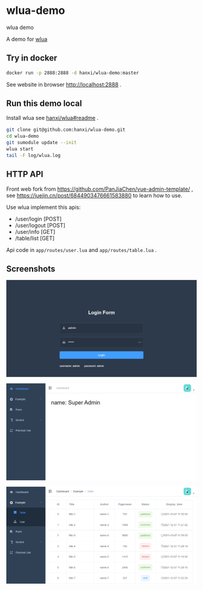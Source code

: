 # wlua-demo

wlua demo

A demo for [wlua](https://github.com/hanxi/wlua)

## Try in docker

```bash
docker run -p 2888:2888 -d hanxi/wlua-demo:master
```

See website in browser <http://localhost:2888> .

## Run this demo local

Install wlua see [hanxi/wlua#readme](https://github.com/hanxi/wlua#readme) .

```bash
git clone git@github.com:hanxi/wlua-demo.git
cd wlua-demo
git sumodule update --init
wlua start
tail -F log/wlua.log
```

## HTTP API

Front web fork from <https://github.com/PanJiaChen/vue-admin-template/> , see https://juejin.cn/post/6844903476661583880 to learn how to use.

Use wlua implement this apis:

- /user/login [POST]
- /user/logout [POST]
- /user/info [GET]
- /table/list [GET]

Api code in `app/routes/user.lua` and `app/routes/table.lua` .


## Screenshots

![](img/demo-login.png)

![](img/demo-dashboard.png)

![](img/demo-table.png)
